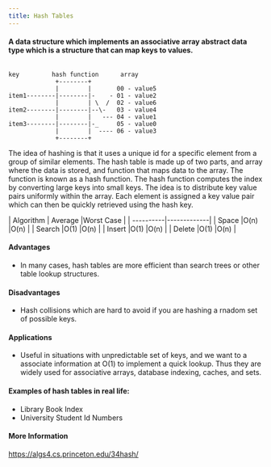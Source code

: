 ```yaml
---
title: Hash Tables
---
```

#### A data structure which implements an associative array abstract data type which is a structure that can map keys to values.

```

key         hash function      array
             +--------+
             |        |       00 - value5
item1--------|--------|-    - 01 - value2
             |        | \  /  02 - value6
item2--------|--------|--\-   03 - value4
             |        |   --- 04 - value1
item3--------|--------|-_     05 - value0
             |        |  ---- 06 - value3
             +--------+
```
The idea of hashing is that it uses a unique id for a specific element from a group of similar elements. The hash table is made up of two parts, and array where the data is stored, and function that maps data to the array. The function is known as a hash function. The hash function computes the index by converting large keys into small keys. The idea is to distribute key value pairs uniformly within the array. Each element is assigned a key value pair which can then be quickly retrieved using the hash key.

| Algorithm      | Average     |Worst Case     |
| ----------|-------------|
| Space      |O(n) |O(n) |
| Search   |O(1) |O(n) |
| Insert      |O(1) |O(n) |
| Delete      |O(1) |O(n) |

#### Advantages
* In many cases, hash tables are more efficient than search trees or other table lookup structures.

#### Disadvantages
* Hash collisions which are hard to avoid if you are hashing a rnadom set of possible keys.

#### Applications
* Useful in situations with unpredictable set of keys, and we want to a associate information at O(1) to implement a quick lookup. Thus they are widely used for associative arrays, database indexing, caches, and sets.

#### Examples of hash tables in real life:
* Library Book Index
* University Student Id Numbers

#### More Information
https://algs4.cs.princeton.edu/34hash/


